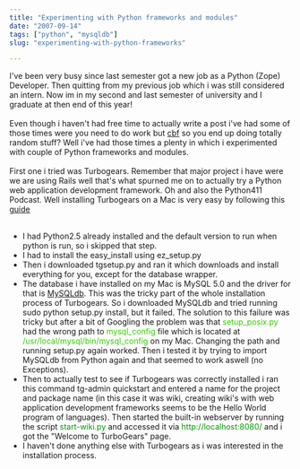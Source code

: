 ```yaml
---
title: "Experimenting with Python frameworks and modules"
date: "2007-09-14"
tags: ["python", "mysqldb"]
slug: "experimenting-with-python-frameworks"

---
```


I've been very busy since last semester got a new job as a Python (Zope) Developer. Then quitting from my previous job which i was still considered an intern. Now im in my  second and last semester of university and I graduate at then end of this year!<br /><br />Even though i haven't had free time to actually write a post i've had some of those times were you need to do work but <a href="http://www.urbandictionary.com/define.php?term=cbf">cbf</a> so you end up doing totally random stuff? Well i've had those times a plenty in which i experimented with couple of Python frameworks and modules.<br /><br />First one i tried was Turbogears. Remember that major project i have were we are using Rails well that's what spurned me on to actually try a Python web application development framework. Oh and also the Python411 Podcast. Well installing Turbogears on a Mac is very easy by following this <a href="http://docs.turbogears.org/1.0/InstallMac">guide</a><br /><br /><ul><li>I had Python2.5
already installed and the default version to run when python is run, so i skipped that step.</li><li>I had to install the easy_install using ez_setup.py</li><li>Then i downloaded tgsetup.py and ran it which downloads and install everything for you, except for the database wrapper.</li><li>The database i have installed on my Mac is MySQL 5.0 and the driver for that is <a href="http://sourceforge.net/projects/mysql-python">MySQLdb</a>. This was the tricky part of the whole installation process of Turbogears. So i downloaded MySQLdb and tried running sudo python setup.py install, but it failed. The solution to this failure was tricky but after a bit of Googling the problem was that<span style="color: rgb(51, 204, 0);"> setup_posix.py </span>had the wrong path to <span style="color: rgb(51, 204, 0);">mysql_config</span> file which is located at <span style="color: rgb(51, 204, 0);">/usr/local/mysql/bin/mysql_config </span>on my Mac. Changing the path and running setup.py again worked. Then
i tested it by trying to import MySQLdb from Python again and that seemed to work aswell (no Exceptions). </li><li>Then to actually test to see if Turbogears was correctly installed i ran this command tg-admin quickstart and entered a name for the project and package name (in this case it was wiki, creating wiki's with web application development frameworks seems to be the Hello World program of languages). Then started the built-in webserver by running the script <span style="color: rgb(0, 153, 0);">start-wiki.py</span> and accessed it via <span style="color: rgb(0, 153, 0);">http://localhost:8080/ </span>and i got the "Welcome to TurboGears" page. </li><li>I haven't done anything else with Turbogears as i was interested in the installation process.</li></ul>

